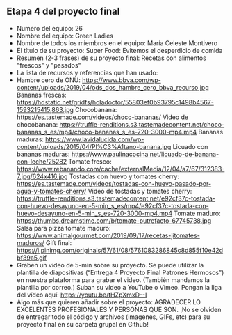 ## Etapa 4 del proyecto final

- Numero del equipo: 26
- Nombre del equipo: Green Ladies
- Nombre de todos los miembros en el equipo: María Celeste Montivero
- El título de su proyecto: Super Food: Evitemos el desperdicio de comida
- Resumen (2-3 frases) de su proyecto final: Recetas con alimentos "frescos" y "pasados"
- La lista de recursos y referencias que han usado:
- Hambre cero de ONU: https://www.bbva.com/wp-content/uploads/2019/04/ods_dos_hambre_cero_bbva_recurso.jpg
Bananas frescas: https://hdstatic.net/gridfs/holadoctor/55803ef0b93795c1498b4567-1593215415,863.jpg
Chocobanana: https://es.tastemade.com/videos/choco-bananas/
Video de chocobanana: https://truffle-renditions.s3.tastemadecontent.net/choco-bananas_s_es/mp4/choco-bananas_s_es-720-3000-mp4.mp4
Bananas maduras: https://www.lavidalucida.com/wp-content/uploads/2015/04/Pl%C3%A1tano-banana.jpg
Licuado con bananas maduras: https://www.paulinacocina.net/licuado-de-banana-con-leche/25282
Tomate fresco: https://www.rebanando.com/cache/externalMedia/12/04/a7/67/312383-7.jpg/624x416.jpg
Tostadas con huevo y tomates cherry:  https://es.tastemade.com/videos/tostadas-con-huevo-pasado-por-agua-y-tomates-cherry/
Video de tostadas y tomates cherry: https://truffle-renditions.s3.tastemadecontent.net/e92cf37c-tostada-con-huevo-desayuno-en-5-min_s_es/mp4/e92cf37c-tostada-con-huevo-desayuno-en-5-min_s_es-720-3000-mp4.mp4
Tomate maduro: https://thumbs.dreamstime.com/b/tomate-putrefacto-67745738.jpg
Salsa para pizza tomate maduro: https://www.animalgourmet.com/2019/09/17/recetas-jitomates-maduros/
Gift final: https://i.pinimg.com/originals/57/61/08/5761083286845c8d855f10e42dbf39a5.gif
- Graben un video de 5-min sobre su proyecto. Se puede utilizar la plantilla de diapositivas (“Entrega 4 Proyecto Final Patrones Hermosos”) en nuestra plataforma para grabar el video. (También mandamos la plantilla por correo.) Suban su vídeo a YouTube o Vimeo. Pongan la liga del vídeo aquí: https://youtu.be/tHZpXmxD--I
- Algo más que quieren añadir sobre el proyecto: AGRADECER LO EXCELENTES PROFESIONALES Y PERSONAS QUE SON.
¡No se olviden de entregar todo el código y archivos (imagenes, GIFs, etc) para su proyecto final en su carpeta grupal en Github!
